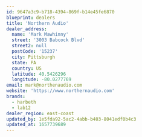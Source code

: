 ```yaml
---
id: 9647a3c9-b718-4394-869f-b14e45fe6870
blueprint: dealers
title: 'Northern Audio'
dealer_address:
  name: 'Mark Mawhinny'
  street: '3003 Babcock Blvd'
  street2: null
  postCode: '15237'
  city: Pittsburgh
  state: PA
  country: US
  latitude: 40.5426296
  longitude: -80.0277769
email: mark@northenaudio.com
website: 'https://www.northernaudio.com'
brands:
  - harbeth
  - lab12
dealer_region: east-coast
updated_by: 1e5fda92-5ac2-4abb-b403-8041edf0b4c3
updated_at: 1657739689
---
```

